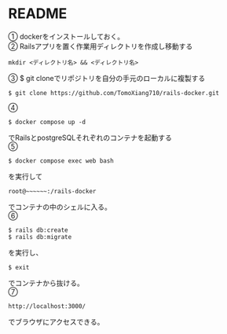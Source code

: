 # README
<!-- 
This README would normally document whatever steps are necessary to get the
application up and running.

Things you may want to cover:

* Ruby version

* System dependencies

* Configuration

* Database creation

* Database initialization

* How to run the test suite

* Services (job queues, cache servers, search engines, etc.)

* Deployment instructions

* ... -->

① dockerをインストールしておく。<br>
② Railsアプリを置く作業用ディレクトリを作成し移動する
```
mkdir <ディレクトリ名> && <ディレクトリ名>
```
③ $ git cloneでリポジトリを自分の手元のローカルに複製する
```
$ git clone https://github.com/TomoXiang710/rails-docker.git
```
④ 
```
$ docker compose up -d 
```
でRailsとpostgreSQLそれぞれのコンテナを起動する<br>
⑤
```
$ docker compose exec web bash
``` 
を実行して
```
root@~~~~~~:/rails-docker
```
でコンテナの中のシェルに入る。<br>
⑥ 
```
$ rails db:create
$ rails db:migrate
```
を実行し、
```
$ exit 
```
でコンテナから抜ける。<br>
⑦ 
```
http://localhost:3000/
```
でブラウザにアクセスできる。


